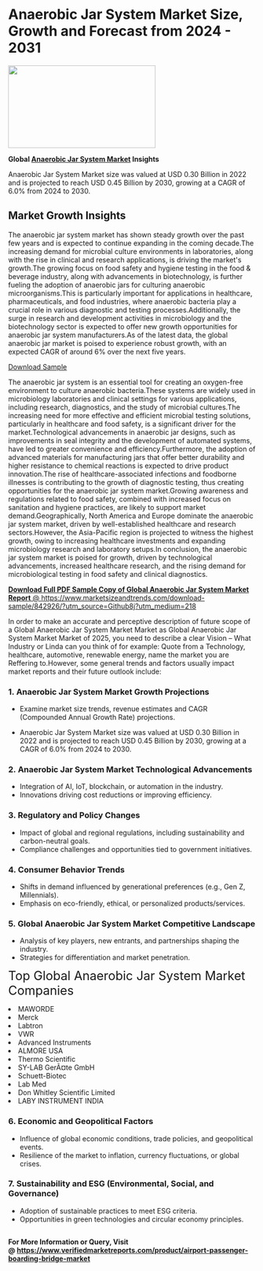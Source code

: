 <H1>Anaerobic Jar System Market Size, Growth and Forecast from 2024 - 2031</H1><img class="aligncenter size-medium wp-image-584254" src="https://thirdeyenews.in/wp-content/uploads/2024/09/Global-Market-Research-300x168.jpeg" alt="" width="300" height="168" /><p><strong>Global&nbsp;<a href="https://www.marketsizeandtrends.com/download-sample/842926/?utm_source=Github8j?utm_medium=218">Anaerobic Jar System Market</a> Insights</strong></p><p>Anaerobic Jar System Market size was valued at USD 0.30 Billion in 2022 and is projected to reach USD 0.45 Billion by 2030, growing at a CAGR of 6.0% from 2024 to 2030.</p><p><h2>Market Growth Insights</h2> <p>The anaerobic jar system market has shown steady growth over the past few years and is expected to continue expanding in the coming decade.The increasing demand for microbial culture environments in laboratories, along with the rise in clinical and research applications, is driving the market's growth.The growing focus on food safety and hygiene testing in the food & beverage industry, along with advancements in biotechnology, is further fueling the adoption of anaerobic jars for culturing anaerobic microorganisms.This is particularly important for applications in healthcare, pharmaceuticals, and food industries, where anaerobic bacteria play a crucial role in various diagnostic and testing processes.Additionally, the surge in research and development activities in microbiology and the biotechnology sector is expected to offer new growth opportunities for anaerobic jar system manufacturers.As of the latest data, the global anaerobic jar market is poised to experience robust growth, with an expected CAGR of around 6% over the next five years.</p> <p><a href="#">Download Sample</a></p> <p>The anaerobic jar system is an essential tool for creating an oxygen-free environment to culture anaerobic bacteria.These systems are widely used in microbiology laboratories and clinical settings for various applications, including research, diagnostics, and the study of microbial cultures.The increasing need for more effective and efficient microbial testing solutions, particularly in healthcare and food safety, is a significant driver for the market.Technological advancements in anaerobic jar designs, such as improvements in seal integrity and the development of automated systems, have led to greater convenience and efficiency.Furthermore, the adoption of advanced materials for manufacturing jars that offer better durability and higher resistance to chemical reactions is expected to drive product innovation.The rise of healthcare-associated infections and foodborne illnesses is contributing to the growth of diagnostic testing, thus creating opportunities for the anaerobic jar system market.Growing awareness and regulations related to food safety, combined with increased focus on sanitation and hygiene practices, are likely to support market demand.Geographically, North America and Europe dominate the anaerobic jar system market, driven by well-established healthcare and research sectors.However, the Asia-Pacific region is projected to witness the highest growth, owing to increasing healthcare investments and expanding microbiology research and laboratory setups.In conclusion, the anaerobic jar system market is poised for growth, driven by technological advancements, increased healthcare research, and the rising demand for microbiological testing in food safety and clinical diagnostics.</p> <p><a href="#"></p><p><span class=""><strong>Download Full PDF Sample Copy of Global Anaerobic Jar System Market Report</strong> @ <a href="https://www.marketsizeandtrends.com/download-sample/842926/?utm_source=Github8j?utm_medium=218" target="_blank">https://www.marketsizeandtrends.com/download-sample/842926/?utm_source=Github8j?utm_medium=218</a></span></p><p>In order to make an accurate and perceptive description of future scope of a Global&nbsp;Anaerobic Jar System Market Market as Global&nbsp;Anaerobic Jar System Market Market of 2025, you need to describe a clear Vision &ndash; What Industry or Linda can you think of for example: Quote from a Technology, healthcare, automotive, renewable energy, name the market you are Reffering to.However, some general trends and factors usually impact market reports and their future outlook include:</p><h3>1.&nbsp;<strong>Anaerobic Jar System Market Growth Projections</strong></h3><ul><li>Examine market size trends, revenue estimates and CAGR (Compounded Annual Growth Rate) projections.</li><li><p>Anaerobic Jar System Market size was valued at USD 0.30 Billion in 2022 and is projected to reach USD 0.45 Billion by 2030, growing at a CAGR of 6.0% from 2024 to 2030.</p></li></ul><h3>2.&nbsp;<strong>Anaerobic Jar System Market Technological Advancements</strong></h3><ul><li>Integration of AI, IoT, blockchain, or automation in the industry.</li><li>Innovations driving cost reductions or improving efficiency.</li></ul><h3>3.&nbsp;<strong>Regulatory and Policy Changes</strong></h3><ul><li>Impact of global and regional regulations, including sustainability and carbon-neutral goals.</li><li>Compliance challenges and opportunities tied to government initiatives.</li></ul><h3>4.&nbsp;<strong>Consumer Behavior Trends</strong></h3><ul><li>Shifts in demand influenced by generational preferences (e.g., Gen Z, Millennials).</li><li>Emphasis on eco-friendly, ethical, or personalized products/services.</li></ul><h3>5.&nbsp;<strong>Global Anaerobic Jar System Market Competitive Landscape</strong></h3><ul><li>Analysis of key players, new entrants, and partnerships shaping the industry.</li><li>Strategies for differentiation and market penetration.</li></ul><p data-pm-slice="1 1 []"><span style="color: inherit; font-family: inherit; font-size: 25px;">Top Global Anaerobic Jar System Market Companies</span></p><div class="" data-test-id=""><p><li>MAWORDE</li><li> Merck</li><li> Labtron</li><li> VWR</li><li> Advanced Instruments</li><li> ALMORE USA</li><li> Thermo Scientific</li><li> SY-LAB GerÃ¤te GmbH</li><li> Schuett-Biotec</li><li> Lab Med</li><li> Don Whitley Scientific Limited</li><li> LABY INSTRUMENT INDIA</li></p></div><h3>6.&nbsp;<strong>Economic and Geopolitical Factors</strong></h3><ul><li>Influence of global economic conditions, trade policies, and geopolitical events.</li><li>Resilience of the market to inflation, currency fluctuations, or global crises.</li></ul><h3>7.&nbsp;<strong>Sustainability and ESG (Environmental, Social, and Governance)</strong></h3><ul><li>Adoption of sustainable practices to meet ESG criteria.</li><li>Opportunities in green technologies and circular economy principles.</li></ul><h2><strong style="font-size: 14px;">For More Information or Query, Visit @&nbsp;</strong><a style="background-color: #ffffff; font-size: 14px;" href="https://www.marketsizeandtrends.com/report/anaerobic-jar-system-market/" target="_blank">https://www.verifiedmarketreports.com/product/airport-passenger-boarding-bridge-market</a></h2>